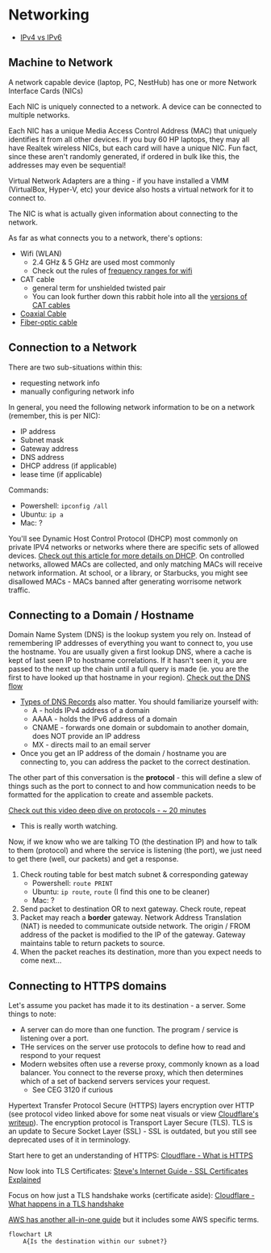 # Networking

- [IPv4 vs IPv6](https://bluecatnetworks.com/blog/ipv4-vs-ipv6-whats-the-difference/)

## Machine to Network

A network capable device (laptop, PC, NestHub) has one or more Network Interface Cards (NICs)

Each NIC is uniquely connected to a network.  A device can be connected to multiple networks. 

Each NIC has a unique Media Access Control Address (MAC) that uniquely identifies it from all other devices.  If you buy 60 HP laptops, they may all have Realtek wireless NICs, but each card will have a unique NIC.  Fun fact, since these aren't randomly generated, if ordered in bulk like this, the addresses may even be sequential!

Virtual Network Adapters are a thing - if you have installed a VMM (VirtualBox, Hyper-V, etc) your device also hosts a virtual network for it to connect to.

The NIC is what is actually given information about connecting to the network.

As far as what connects you to a network, there's options:
- Wifi (WLAN)
    - 2.4 GHz & 5 GHz are used most commonly
    - Check out the rules of [frequency ranges for wifi](https://en.wikipedia.org/wiki/List_of_WLAN_channels)
- CAT cable
    - general term for unshielded twisted pair
    - You can look further down this rabbit hole into all the [versions of CAT cables](https://www.guru99.com/ethernet-cables-types.html)
- [Coaxial Cable](https://en.wikipedia.org/wiki/Coaxial_cable)
- [Fiber-optic cable](https://en.wikipedia.org/wiki/Fiber-optic_cable)


## Connection to a Network

There are two sub-situations within this: 
- requesting network info
- manually configuring network info

In general, you need the following network information to be on a network (remember, this is per NIC):
- IP address
- Subnet mask
- Gateway address
- DNS address
- DHCP address (if applicable)
- lease time (if applicable)

Commands:
- Powershell: `ipconfig /all`
- Ubuntu: `ip a`
- Mac: ?

You'll see Dynamic Host Control Protocol (DHCP) most commonly on private IPV4 networks or networks where there are specific sets of allowed devices.  [Check out this article for more details on DHCP](https://whatismyipaddress.com/dhcp).  On controlled networks, allowed MACs are collected, and only matching MACs will receive network information.  At school, or a library, or Starbucks, you might see disallowed MACs - MACs banned after generating worrisome network traffic.

## Connecting to a Domain / Hostname

Domain Name System (DNS) is the lookup system you rely on.  Instead of remembering IP addresses of everything you want to connect to, you use the hostname.  You are usually given a first lookup DNS, where a cache is kept of last seen IP to hostname correlations.  If it hasn't seen it, you are passed to the next up the chain until a full query is made (ie. you are the first to have looked up that hostname in your region).  [Check out the DNS flow](https://www.cloudflare.com/learning/dns/what-is-dns/)
- [Types of DNS Records](https://www.cloudflare.com/learning/dns/dns-records/) also matter.  You should familiarize yourself with:
    - A - holds IPv4 address of a domain
    - AAAA - holds the IPv6 address of a domain
    - CNAME - forwards one domain or subdomain to another domain, does NOT provide an IP address
    - MX - directs mail to an email server
- Once you get an IP address of the domain / hostname you are connecting to, you can address the packet to the correct destination.

The other part of this conversation is the **protocol** - this will define a slew of things such as the port to connect to and how communication needs to be formatted for the application to create and assemble packets.

[Check out this video deep dive on protocols - ~ 20 minutes](https://www.youtube.com/watch?v=d-zn-wv4Di8&t=4s&ab_channel=LiveOverflow)
- This is really worth watching.

Now, if we know who we are talking TO (the destination IP) and how to talk to them (protocol) and where the service is listening (the port), we just need to get there (well, our packets) and get a response.

1. Check routing table for best match subnet & corresponding gateway
    - Powershell: `route PRINT`
    - Ubuntu: `ip route`, `route` (I find this one to be cleaner)
    - Mac: ?
2. Send packet to destination OR to next gateway.  Check route, repeat
3. Packet may reach a **border** gateway.  Network Address Translation (NAT) is needed to communicate outside network.  The origin / FROM address of the packet is modified to the IP of the gateway.  Gateway maintains table to return packets to source.
4. When the packet reaches its destination, more than you expect needs to come next...

## Connecting to HTTPS domains

Let's assume you packet has made it to its destination - a server.  Some things to note:
- A server can do more than one function.  The program / service is listening over a port.
- THe services on the server use protocols to define how to read and respond to your request
- Modern websites often use a reverse proxy, commonly known as a load balancer.  You connect to the reverse proxy, which then determines which of a set of backend servers services your request.
    - See CEG 3120 if curious

Hypertext Transfer Protocol Secure (HTTPS) layers encryption over HTTP (see protocol video linked above for some neat visuals or view [Cloudflare's writeup](https://www.cloudflare.com/learning/ddos/glossary/hypertext-transfer-protocol-http/)).  The encryption protocol is Transport Layer Secure (TLS).  TLS is an update to Secure Socket Layer (SSL) - SSL is outdated, but you still see deprecated uses of it in terminology.

Start here to get an understanding of HTTPS: [Cloudflare - What is HTTPS](https://www.cloudflare.com/learning/ssl/what-is-https/)

Now look into TLS Certificates: [Steve's Internet Guide - SSL Certificates Explained](http://www.steves-internet-guide.com/ssl-certificates-explained/)

Focus on how just a TLS handshake works (certificate aside): [Cloudflare - What happens in a TLS handshake](https://www.cloudflare.com/learning/ssl/what-happens-in-a-tls-handshake/)

[AWS has another all-in-one guide](https://aws.amazon.com/what-is/ssl-certificate/) but it includes some AWS specific terms.


```mermaid
flowchart LR
    A{Is the destination within our subnet?}
```